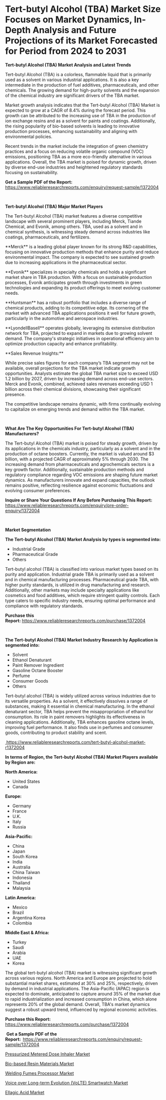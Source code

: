 <p><h1>Tert-butyl Alcohol (TBA) Market Size Focuses on Market Dynamics, In-Depth Analysis and Future Projections of its Market Forecasted for Period from 2024 to 2031</h1></p><p><strong>Tert-butyl Alcohol (TBA) Market Analysis and Latest Trends</strong></p>
<p><p>Tert-butyl Alcohol (TBA) is a colorless, flammable liquid that is primarily used as a solvent in various industrial applications. It is also a key intermediate in the production of fuel additives, pharmaceuticals, and other chemicals. The growing demand for high-purity solvents and the expansion of the chemical industry are significant drivers of the TBA market.</p><p>Market growth analysis indicates that the Tert-butyl Alcohol (TBA) Market is expected to grow at a CAGR of 8.4% during the forecast period. This growth can be attributed to the increasing use of TBA in the production of ion exchange resins and as a solvent for paints and coatings. Additionally, the rising popularity of bio-based solvents is leading to innovative production processes, enhancing sustainability and aligning with environmental policies.</p><p>Recent trends in the market include the integration of green chemistry practices and a focus on reducing volatile organic compound (VOC) emissions, positioning TBA as a more eco-friendly alternative in various applications. Overall, the TBA market is poised for dynamic growth, driven by diverse end-use industries and heightened regulatory standards focusing on sustainability.</p></p>
<p><strong>Get a Sample PDF of the Report:&nbsp;</strong> <a href="https://www.reliableresearchreports.com/enquiry/request-sample/1372004?utm_campaign=31&utm_medium=2&utm_source=Github&utm_content=ia&utm_term=06122024&utm_id=tert-butyl-alcohol-tba">https://www.reliableresearchreports.com/enquiry/request-sample/1372004</a></p>
<p>&nbsp;</p>
<p><strong>Tert-butyl Alcohol (TBA) Major Market Players</strong></p>
<p><p>The Tert-butyl Alcohol (TBA) market features a diverse competitive landscape with several prominent players, including Merck, Tiande Chemical, and Evonik, among others. TBA, used as a solvent and in chemical synthesis, is witnessing steady demand across industries like coatings, pharmaceuticals, and fertilizers.</p><p>**Merck** is a leading global player known for its strong R&D capabilities, focusing on innovative production methods that enhance purity and reduce environmental impact. The company is expected to see sustained growth due to increasing applications in the pharmaceutical sector.</p><p>**Evonik** specializes in specialty chemicals and holds a significant market share in TBA production. With a focus on sustainable production processes, Evonik anticipates growth through investments in green technologies and expanding its product offerings to meet evolving customer needs.</p><p>**Huntsman** has a robust portfolio that includes a diverse range of chemical products, adding to its competitive edge. Its cornering of the market with advanced TBA applications positions it well for future growth, particularly in the automotive and aerospace industries.</p><p>**LyondellBasell** operates globally, leveraging its extensive distribution network for TBA, projected to expand in markets due to growing solvent demand. The company's strategic initiatives in operational efficiency aim to optimize production capacity and enhance profitability.</p><p>**Sales Revenue Insights:**  </p><p>While precise sales figures for each company’s TBA segment may not be available, overall projections for the TBA market indicate growth opportunities. Analysts estimate the global TBA market size to exceed USD 1.2 billion by 2027, driven by increasing demand across end-use sectors. Merck and Evonik, combined, achieved sales revenues exceeding USD 1 billion across their chemical divisions, showcasing their significant presence.</p><p>The competitive landscape remains dynamic, with firms continually evolving to capitalize on emerging trends and demand within the TBA market.</p></p>
<p>&nbsp;</p>
<p><strong>What Are The Key Opportunities For Tert-butyl Alcohol (TBA) Manufacturers?</strong></p>
<p><p>The Tert-butyl Alcohol (TBA) market is poised for steady growth, driven by its applications in the chemicals industry, particularly as a solvent and in the production of octane boosters. Currently, the market is valued around $3 billion, with a projected CAGR of approximately 5% through 2030. The increasing demand from pharmaceuticals and agrochemicals sectors is a key growth factor. Additionally, sustainable production methods and regulatory compliance regarding VOC emissions are shaping future market dynamics. As manufacturers innovate and expand capacities, the outlook remains positive, reflecting resilience against economic fluctuations and evolving consumer preferences.</p></p>
<p><strong>Inquire or Share Your Questions If Any Before Purchasing This Report:</strong> <a href="https://www.reliableresearchreports.com/enquiry/pre-order-enquiry/1372004?utm_campaign=31&utm_medium=2&utm_source=Github&utm_content=ia&utm_term=06122024&utm_id=tert-butyl-alcohol-tba">https://www.reliableresearchreports.com/enquiry/pre-order-enquiry/1372004</a></p>
<p>&nbsp;</p>
<p><strong>Market Segmentation</strong></p>
<p><strong>The Tert-butyl Alcohol (TBA) Market Analysis by types is segmented into:</strong></p>
<p><ul><li>Industrial Grade</li><li>Pharmaceutical Grade</li><li>Others</li></ul></p>
<p><p>Tert-butyl alcohol (TBA) is classified into various market types based on its purity and application. Industrial grade TBA is primarily used as a solvent and in chemical manufacturing processes. Pharmaceutical grade TBA, with higher purity standards, is utilized in drug manufacturing and research. Additionally, other markets may include specialty applications like cosmetics and food additives, which require stringent quality controls. Each type caters to specific industry needs, ensuring optimal performance and compliance with regulatory standards.</p></p>
<p><strong>Purchase this Report:&nbsp;</strong><a href="https://www.reliableresearchreports.com/purchase/1372004?utm_campaign=31&utm_medium=2&utm_source=Github&utm_content=ia&utm_term=06122024&utm_id=tert-butyl-alcohol-tba">https://www.reliableresearchreports.com/purchase/1372004</a></p>
<p>&nbsp;</p>
<p><strong>The Tert-butyl Alcohol (TBA) Market Industry Research by Application is segmented into:</strong></p>
<p><ul><li>Solvent</li><li>Ethanol Denaturant</li><li>Paint Remover Ingredient</li><li>Gasoline Octane Booster</li><li>Perfume</li><li>Consumer Goods</li><li>Others</li></ul></p>
<p><p>Tert-butyl alcohol (TBA) is widely utilized across various industries due to its versatile properties. As a solvent, it effectively dissolves a range of substances, making it essential in chemical manufacturing. In the ethanol denaturant sector, TBA helps prevent the misappropriation of ethanol for consumption. Its role in paint removers highlights its effectiveness in cleaning applications. Additionally, TBA enhances gasoline octane levels, improving fuel performance. It also finds use in perfumes and consumer goods, contributing to product stability and scent.</p></p>
<p><a href="https://www.reliableresearchreports.com/tert-butyl-alcohol-market-r1372004?utm_campaign=31&utm_medium=2&utm_source=Github&utm_content=ia&utm_term=06122024&utm_id=tert-butyl-alcohol-tba">&nbsp;https://www.reliableresearchreports.com/tert-butyl-alcohol-market-r1372004</a></p>
<p><strong>In terms of Region, the Tert-butyl Alcohol (TBA) Market Players available by Region are:</strong></p>
<p>
    <p> <strong> North America: </strong>
        <ul>
            <li>United States</li>
            <li>Canada</li>
        </ul>
        </p> 
    <p> <strong> Europe: </strong>
        <ul>
            <li>Germany</li>
            <li>France</li>
            <li>U.K.</li>
            <li>Italy</li>
            <li>Russia</li>
        </ul>
        </p> 
    <p> <strong> Asia-Pacific: </strong>
        <ul>
            <li>China</li>
            <li>Japan</li>
            <li>South Korea</li>
            <li>India</li>
            <li>Australia</li>
            <li>China Taiwan</li>
            <li>Indonesia</li>
            <li>Thailand</li>
            <li>Malaysia</li>
        </ul>
        </p> 
    <p> <strong> Latin America: </strong>
        <ul>
            <li>Mexico</li>
            <li>Brazil</li>
            <li>Argentina Korea</li>
            <li>Colombia</li>
        </ul>
        </p> 
    <p> <strong> Middle East & Africa: </strong>
        <ul>
            <li>Turkey</li>
            <li>Saudi</li>
            <li>Arabia</li>
            <li>UAE</li>
            <li>Korea</li>
        </ul>
    </p>
    </p>
<p><p>The global tert-butyl alcohol (TBA) market is witnessing significant growth across various regions. North America and Europe are projected to hold substantial market shares, estimated at 30% and 25%, respectively, driven by demand in industrial applications. The Asia-Pacific (APAC) region is expected to dominate, anticipated to capture around 35% of the market due to rapid industrialization and increased consumption in China, which alone represents 20% of the global demand. Overall, TBA's market dynamics suggest a robust upward trend, influenced by regional economic activities.</p></p>
<p><strong>Purchase this Report: </strong><a href="https://www.reliableresearchreports.com/purchase/1372004?utm_campaign=31&utm_medium=2&utm_source=Github&utm_content=ia&utm_term=06122024&utm_id=tert-butyl-alcohol-tba">https://www.reliableresearchreports.com/purchase/1372004</a></p>
<p>&nbsp;<strong>Get a Sample PDF of the Report:&nbsp;&nbsp;</strong><a href="https://www.reliableresearchreports.com/enquiry/request-sample/1372004?utm_campaign=31&utm_medium=2&utm_source=Github&utm_content=ia&utm_term=06122024&utm_id=tert-butyl-alcohol-tba">https://www.reliableresearchreports.com/enquiry/request-sample/1372004</a></p>
<p><strong></strong></p>
<p><p><a href="https://www.linkedin.com/pulse/pressurized-metered-dose-inhaler-industry-forecast-future-growth-qgyae?utm_campaign=31&utm_medium=2&utm_source=Github&utm_content=ia&utm_term=06122024&utm_id=tert-butyl-alcohol-tba">Pressurized Metered Dose Inhaler Market</a></p><p><a href="https://issuu.com/reportprime-2/docs/bio-based-resin-materials-market-size-2030.pptx?utm_campaign=31&utm_medium=2&utm_source=Github&utm_content=ia&utm_term=06122024&utm_id=tert-butyl-alcohol-tba">Bio-based Resin Materials Market</a></p><p><a href="https://github.com/BellAuer/Market-Research-Report-List-1/blob/main/welding-fumes-processor-market.md?utm_campaign=31&utm_medium=2&utm_source=Github&utm_content=ia&utm_term=06122024&utm_id=tert-butyl-alcohol-tba">Welding Fumes Processor Market</a></p><p><a href="https://github.com/SamiaChowdhury801/Market-Research-Report-List-1/blob/main/voice-over-long-term-evolution-volte-smartwatch-market.md?utm_campaign=31&utm_medium=2&utm_source=Github&utm_content=ia&utm_term=06122024&utm_id=tert-butyl-alcohol-tba">Voice over Long-term Evolution (VoLTE) Smartwatch Market</a></p><p><a href="https://www.linkedin.com/pulse/understanding-ellagic-acid-market-key-insights-projected-yxxoe?utm_campaign=31&utm_medium=2&utm_source=Github&utm_content=ia&utm_term=06122024&utm_id=tert-butyl-alcohol-tba">Ellagic Acid Market</a></p></p>